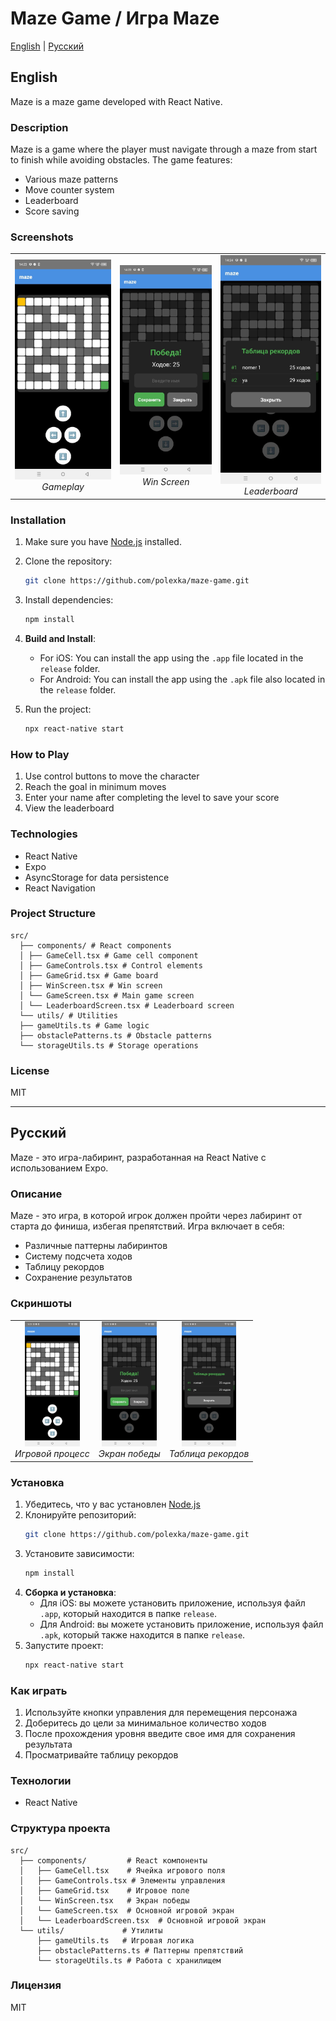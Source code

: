 # Maze Game / Игра Maze

[English](#english) | [Русский](#russian)

<a name="english"></a>
## English

Maze is a maze game developed with React Native.

### Description

Maze is a game where the player must navigate through a maze from start to finish while avoiding obstacles. The game features:
- Various maze patterns
- Move counter system
- Leaderboard
- Score saving

### Screenshots

<table>
  <tr>
    <td align="center">
      <img src="screenshots/game.jpeg" alt="Gameplay" width="200"/><br />
      <em>Gameplay</em>
    </td>
    <td align="center">
      <img src="screenshots/win.jpeg" alt="Win Screen" width="200"/><br />
      <em>Win Screen</em>
    </td>
    <td align="center">
      <img src="screenshots/leaderboard.jpeg" alt="Leaderboard" width="200"/><br />
      <em>Leaderboard</em>
    </td>
  </tr>
</table>

### Installation

1. Make sure you have [Node.js](https://nodejs.org/) installed.
2. Clone the repository:
   ```bash
   git clone https://github.com/polexka/maze-game.git
   ```
3. Install dependencies:
   ```bash
   npm install
   ```
   
4. **Build and Install**:
   - For iOS: You can install the app using the `.app` file located in the `release` folder.
   - For Android: You can install the app using the `.apk` file also located in the `release` folder.
5. Run the project:
   ```bash
   npx react-native start
   ```

### How to Play

1. Use control buttons to move the character
2. Reach the goal in minimum moves
3. Enter your name after completing the level to save your score
4. View the leaderboard

### Technologies

- React Native
- Expo
- AsyncStorage for data persistence
- React Navigation

### Project Structure

```
src/
  ├── components/ # React components
  │ ├── GameCell.tsx # Game cell component
  │ ├── GameControls.tsx # Control elements
  │ ├── GameGrid.tsx # Game board
  │ ├── WinScreen.tsx # Win screen
  │ └── GameScreen.tsx # Main game screen
  │ └── LeaderboardScreen.tsx # Leaderboard screen
  └── utils/ # Utilities
  ├── gameUtils.ts # Game logic
  ├── obstaclePatterns.ts # Obstacle patterns
  └── storageUtils.ts # Storage operations
```

### License

MIT

---

<a name="russian"></a>
## Русский

Maze - это игра-лабиринт, разработанная на React Native с использованием Expo.

### Описание

Maze - это игра, в которой игрок должен пройти через лабиринт от старта до финиша, избегая препятствий. Игра включает в себя:
- Различные паттерны лабиринтов
- Систему подсчета ходов
- Таблицу рекордов
- Сохранение результатов

### Скриншоты

<table>
  <tr>
    <td align="center">
      <img src="screenshots/game.jpeg" alt="Игровой процесс" height="200"/><br />
      <em>Игровой процесс</em>
    </td>
    <td align="center">
      <img src="screenshots/win.jpeg" alt="Экран победы" height="200"/><br />
      <em>Экран победы</em>
    </td>
    <td align="center">
      <img src="screenshots/leaderboard.jpeg" alt="Таблица рекордов" height="200"/><br />
      <em>Таблица рекордов</em>
    </td>
  </tr>
</table>

### Установка

1. Убедитесь, что у вас установлен [Node.js](https://nodejs.org/)
2. Клонируйте репозиторий:
   ```bash
   git clone https://github.com/polexka/maze-game.git
   ```
3. Установите зависимости:
   ```bash
   npm install
   ```
4. **Сборка и установка**:
   - Для iOS: вы можете установить приложение, используя файл `.app`, который находится в папке `release`.
   - Для Android: вы можете установить приложение, используя файл `.apk`, который также находится в папке `release`.
5. Запустите проект:
   ```bash
   npx react-native start
   ```

### Как играть

1. Используйте кнопки управления для перемещения персонажа
2. Доберитесь до цели за минимальное количество ходов
3. После прохождения уровня введите свое имя для сохранения результата
4. Просматривайте таблицу рекордов

### Технологии

- React Native

### Структура проекта

```
src/
  ├── components/         # React компоненты
  │   ├── GameCell.tsx    # Ячейка игрового поля
  │   ├── GameControls.tsx # Элементы управления
  │   ├── GameGrid.tsx    # Игровое поле
  │   └── WinScreen.tsx   # Экран победы
  │   └── GameScreen.tsx  # Основной игровой экран
  │   └── LeaderboardScreen.tsx  # Основной игровой экран
  └── utils/             # Утилиты
      ├── gameUtils.ts   # Игровая логика
      ├── obstaclePatterns.ts # Паттерны препятствий
      └── storageUtils.ts # Работа с хранилищем
```

### Лицензия

MIT 